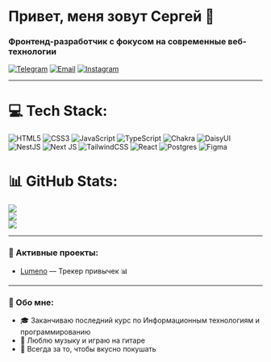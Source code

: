# Привет, меня зовут Сергей 👋  
### Фронтенд-разработчик с фокусом на современные веб-технологии

[![Telegram](https://img.shields.io/badge/-Telegram-0088cc?style=flat-square&logo=telegram&logoColor=white)](https://t.me/akazaaaaaaaaaaaaaaaa)
[![Email](https://img.shields.io/badge/-Email-ea4335?style=flat-square&logo=gmail&logoColor=white)](mailto:serzh.li.04.06@yandex.ru)
[![Instagram](https://img.shields.io/badge/Instagram-%23E4405F.svg?logo=Instagram&logoColor=white)](https://instagram.com/_derante) 

---

# 💻 Tech Stack:
![HTML5](https://img.shields.io/badge/html5-%23E34F26.svg?style=for-the-badge&logo=html5&logoColor=white) ![CSS3](https://img.shields.io/badge/css3-%231572B6.svg?style=for-the-badge&logo=css3&logoColor=white) ![JavaScript](https://img.shields.io/badge/javascript-%23323330.svg?style=for-the-badge&logo=javascript&logoColor=%23F7DF1E) ![TypeScript](https://img.shields.io/badge/typescript-%23007ACC.svg?style=for-the-badge&logo=typescript&logoColor=white) ![Chakra](https://img.shields.io/badge/chakra-%234ED1C5.svg?style=for-the-badge&logo=chakraui&logoColor=white) ![DaisyUI](https://img.shields.io/badge/daisyui-5A0EF8?style=for-the-badge&logo=daisyui&logoColor=white) ![NestJS](https://img.shields.io/badge/nestjs-%23E0234E.svg?style=for-the-badge&logo=nestjs&logoColor=white) ![Next JS](https://img.shields.io/badge/Next-black?style=for-the-badge&logo=next.js&logoColor=white) ![TailwindCSS](https://img.shields.io/badge/tailwindcss-%2338B2AC.svg?style=for-the-badge&logo=tailwind-css&logoColor=white) ![React](https://img.shields.io/badge/react-%2320232a.svg?style=for-the-badge&logo=react&logoColor=%2361DAFB) ![Postgres](https://img.shields.io/badge/postgres-%23316192.svg?style=for-the-badge&logo=postgresql&logoColor=white) ![Figma](https://img.shields.io/badge/figma-%23F24E1E.svg?style=for-the-badge&logo=figma&logoColor=white)

# 📊 GitHub Stats:
![](https://github-readme-stats.vercel.app/api?username=lee-serz&theme=react&hide_border=true&include_all_commits=true&count_private=true)<br/>
![](https://nirzak-streak-stats.vercel.app/?user=lee-serz&theme=react&hide_border=true)<br/>
![](https://github-readme-stats.vercel.app/api/top-langs/?username=lee-serz&theme=react&hide_border=true&include_all_commits=true&count_private=true&layout=compact)

---

### 📌 Активные проекты:
- [Lumeno](https://github.com/lee-serz/lumeno) — Трекер привычек 📊

---

### 💬 Обо мне: 
- 🎓 Заканчиваю последний курс по Информационным технологиям и программированию
- 🎵 Люблю музыку и играю на гитаре
- 🍜 Всегда за то, чтобы вкусно покушать
